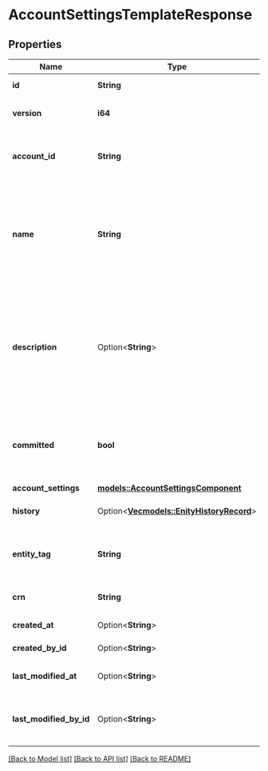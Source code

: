 # AccountSettingsTemplateResponse

## Properties

Name | Type | Description | Notes
------------ | ------------- | ------------- | -------------
**id** | **String** | ID of the the template | 
**version** | **i64** | Version of the the template | 
**account_id** | **String** | ID of the account where the template resides. | 
**name** | **String** | The name of the trusted profile template. This is visible only in the enterprise account. | 
**description** | Option<**String**> | The description of the trusted profile template. Describe the template for enterprise account users. | [optional]
**committed** | **bool** | Committed flag determines if the template is ready for assignment | 
**account_settings** | [**models::AccountSettingsComponent**](AccountSettingsComponent.md) |  | 
**history** | Option<[**Vec<models::EnityHistoryRecord>**](EnityHistoryRecord.md)> | History of the Template. | [optional]
**entity_tag** | **String** | Entity tag for this templateId-version combination | 
**crn** | **String** | Cloud resource name | 
**created_at** | Option<**String**> | Template Created At | [optional]
**created_by_id** | Option<**String**> | IAMid of the creator | [optional]
**last_modified_at** | Option<**String**> | Template last modified at | [optional]
**last_modified_by_id** | Option<**String**> | IAMid of the identity that made the latest modification | [optional]

[[Back to Model list]](../README.md#documentation-for-models) [[Back to API list]](../README.md#documentation-for-api-endpoints) [[Back to README]](../README.md)


